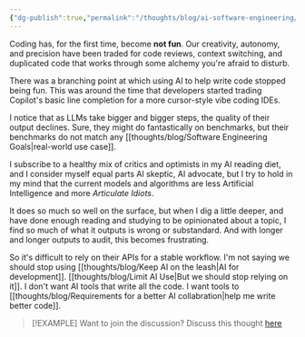 ```yaml
---
{"dg-publish":true,"permalink":"/thoughts/blog/ai-software-engineering/","tags":["blogged","ai","refactored"],"created":"2025-08-26T19:42:38.799+01:00","updated":"2025-09-12T18:17:48.544+01:00"}
---
```


Coding has, for the first time, become **not fun**. Our creativity, autonomy, and precision have been traded for code reviews, context switching, and duplicated code that works through some alchemy you're afraid to disturb.

There was a branching point at which using AI to help write code stopped being fun. This was around the time that developers started trading Copilot's basic line completion for a more cursor-style vibe coding IDEs.

I notice that as LLMs take bigger and bigger steps, the quality of their output declines. Sure, they might do fantastically on benchmarks, but their benchmarks do not match any [[thoughts/blog/Software Engineering Goals\|real-world use case]].

I subscribe to a healthy mix of critics and optimists in my AI reading diet, and I consider myself equal parts AI skeptic, AI advocate, but I try to hold in my mind that the current models and algorithms are less Artificial Intelligence and more *Articulate Idiots*.

It does so much so well on the surface, but when I dig a little deeper, and have done enough reading and studying to be opinionated about a topic, I find so much of what it outputs is wrong or substandard. And with longer and longer outputs to audit, this becomes frustrating.

So it's difficult to rely on their APIs for a stable workflow. I'm not saying we should stop using [[thoughts/blog/Keep AI on the leash\|AI for development]]. [[thoughts/blog/Limit AI Use\|But we should stop relying on it]]. I don't want AI tools that write all the code. I want tools to [[thoughts/blog/Requirements for a better AI collabration\|help me write better code]].

> [!EXAMPLE] Want to join the discussion? Discuss this thought [here](https://bsky.app/profile/craigtkhill.bsky.social/post/3lynrbggkis2y)
